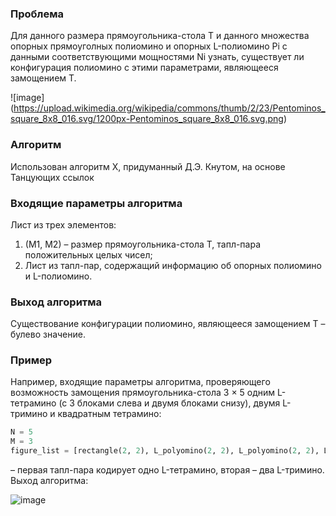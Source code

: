 ### Проблема
Для данного размера прямоугольника-стола T и данного множества
опорных прямоуголных полиомино и опорных L-полиомино Pi с данными
соответствующими мощностями Ni узнать, существует ли конфигурация полиомино с этими параметрами, являющееся замощением T.

![image] (https://upload.wikimedia.org/wikipedia/commons/thumb/2/23/Pentominos_square_8x8_016.svg/1200px-Pentominos_square_8x8_016.svg.png)

### Алгоритм
Использован алгоритм X, придуманный Д.Э. Кнутом, на основе Танцующих ссылок
### Входящие параметры алгоритма
Лист из трех элементов:
1. (M1, M2) – размер прямоугольника-стола T, тапл-пара положительных
целых чисел;
2. Лист из тапл-пар, содержащий информацию об опорных полиомино и L-полиомино. 

### Выход алгоритма
Существование конфигурации полиомино, являющееся замощением T – булево значение.

### Пример
Например, входящие параметры алгоритма, проверяющего возможность замощения прямоугольника-стола 3 × 5 одним L-тетрамино (с 3 блоками слева и двумя
блоками снизу), двумя L-тримино и квадратным тетрамино:
```python
N = 5
M = 3
figure_list = [rectangle(2, 2), L_polyomino(2, 2), L_polyomino(2, 2), L_polyomino(3, 2)]
```
– первая тапл-пара кодирует одно L-тетрамино, вторая
– два L-тримино.
Выход алгоритма:

![image](https://user-images.githubusercontent.com/45330067/117901826-d9b10500-b2d4-11eb-801a-a6d0626f3f7a.png)

